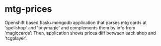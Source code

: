 mtg-prices
==========

Openshift based flask+mongodb application that parses mtg cards at 'spellshop' and 'buymagic' and complements them by info from 'magiccards'.
Then, application shows prices diff between each shop and 'tcgplayer'.